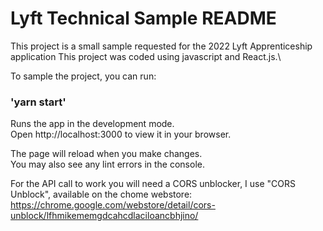 # Lyft Technical Sample README

This project is a small sample requested for the 2022 Lyft Apprenticeship application
This project was coded using javascript and React.js.\

To sample the project, you can run:

### 'yarn start'

Runs the app in the development mode.\
Open http://localhost:3000 to view it in your browser.

The page will reload when you make changes.\
You may also see any lint errors in the console.

For the API call to work you will need a CORS unblocker, I use "CORS Unblock", available on the chome webstore: https://chrome.google.com/webstore/detail/cors-unblock/lfhmikememgdcahcdlaciloancbhjino/
